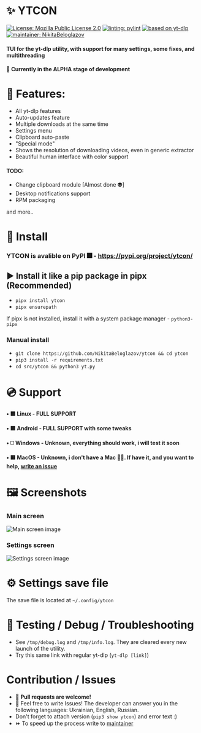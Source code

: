<!-- # Copyright (c) 2023 Nikita Beloglazov -->
<!-- License: Mozilla Public License 2.0 -->

# ✨ YTCON
[![License: Mozilla Public License 2.0](https://img.shields.io/badge/License:_MPL_2.0-blueviolet?logo=googledocs&logoColor=white&style=for-the-badge)](https://mozilla.org/en-US/MPL/2.0)
[![linting: pylint](https://img.shields.io/badge/Linting:_pylint-success?logo=azurefunctions&logoColor=white&style=for-the-badge)](https://pylint.pycqa.org/en/latest/)
[![based on yt-dlp](https://img.shields.io/badge/Based_on:_yt--dlp-ff0000?logoColor=white&style=for-the-badge&logo=youtube)](https://github.com/yt-dlp/yt-dlp)
[![maintainer: NikitaBeloglazov](https://img.shields.io/badge/Maintainer:_.%E2%80%A2%C2%B0%E2%97%8F%E2%9D%A4%EF%B8%8F%20NikitaBeloglazov%20Software%20Foundation%20%E2%9D%A4%EF%B8%8F%E2%97%8F%C2%B0%E2%80%A2.-informational?logoColor=white&style=for-the-badge&logo=github)](https://github.com/NikitaBeloglazov)
#### TUI for the yt-dlp utility, with support for many settings, some fixes, and multithreading
#### 🚧 Currently in the ALPHA stage of development

# 📘 Features:
* All yt-dlp features
* Auto-updates feature
* Multiple downloads at the same time
* Settings menu
* Clipboard auto-paste
* "Special mode"
* Shows the resolution of downloading videos, even in generic extractor
* Beautiful human interface with color support

#### TODO:
* Change clipboard module [Almost done 👽]
* Desktop notifications support
* RPM packaging

and more.. 

# 🚀 Install
### YTCON is avalible on PyPI 🎆 - https://pypi.org/project/ytcon/

## ▶️ Install it like a pip package in pipx (Recommended)
* `pipx install ytcon`
* `pipx ensurepath`

If pipx is not installed, install it with a system package manager - `python3-pipx`

### Manual install
* `git clone https://github.com/NikitaBeloglazov/ytcon && cd ytcon`
* `pip3 install -r requirements.txt`
* `cd src/ytcon && python3 yt.py`

# 💿 Support

__•‎ 🟩 Linux - FULL SUPPORT__

__•‎ 🟩 Android - FULL SUPPORT with some tweaks__

__•‎ ◻️ Windows - Unknown, everything should work, i will test it soon__

__•‎ 🟥 MacOS - Unknown, i don't have a Mac 🤷‍♂️. If have it, and you want to help, [write an issue](https://github.com/NikitaBeloglazov/ytcon/issues/new)__

# 🖼️ Screenshots
### Main screen
![Main screen image](https://github.com/NikitaBeloglazov/ytcon/raw/main/screenshots/main_screenshot.jpg)
### Settings screen
![Settings screen image](https://github.com/NikitaBeloglazov/ytcon/raw/main/screenshots/settings_screenshot.jpg)

# ⚙️ Settings save file
The save file is located at `~/.config/ytcon`

# 💬 Testing / Debug / Troubleshooting
* See `/tmp/debug.log` and `/tmp/info.log`. They are cleared every new launch of the utility.
* Try this same link with regular yt-dlp (`yt-dlp [link]`)
  
# Contribution / Issues
* 🥼 __Pull requests are welcome!__
* 🌈 Feel free to write Issues! The developer can answer you in the following languages: Ukrainian, English, Russian.
* Don't forget to attach version (`pip3 show ytcon`) and error text :)
* ⏩ To speed up the process write to [maintainer](https://github.com/NikitaBeloglazov)

<!-- # Changelog          -->
<!-- * 0.0.0 ALPHA:       -->
<!--   * WORKING: WORKING -->
<!--   * WORKING: WORKING -->
